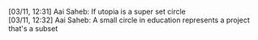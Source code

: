 [03/11, 12:31] Aai Saheb: If utopia is a super set circle  
[03/11, 12:32] Aai Saheb: A small circle in education represents a project that's a subset

